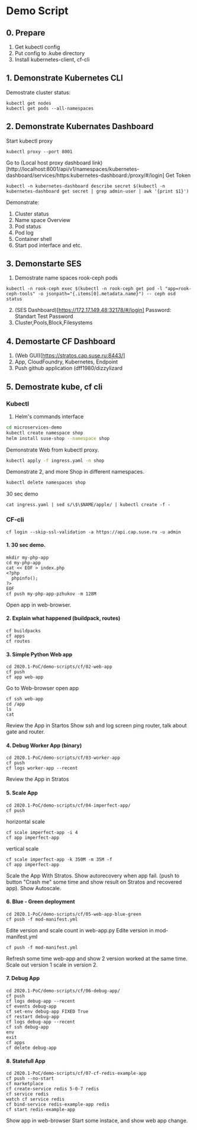 # Demo Script
## 0. Prepare

1. Get kubectl config
2. Put config to .kube directory
3. Install kubernetes-client, cf-cli

## 1. Demonstrate Kubernetes CLI
Demostrate cluster status:
```
kubectl get nodes
kubectl get pods --all-namespaces
```
## 2. Demonstrate Kubernates Dashboard
Start kubectl proxy
```
kubectl proxy --port 8001
```
Go to (Local host proxy dashboard link)[http://localhost:8001/api/v1/namespaces/kubernetes-dashboard/services/https:kubernetes-dashboard:/proxy/#/login]
Get Token
```
kubectl -n kubernetes-dashboard describe secret $(kubectl -n kubernetes-dashboard get secret | grep admin-user | awk '{print $1}')
```
Demonstrate:
1. Cluster status
2. Name space Overview
3. Pod status
4. Pod log
5. Container shell
6. Start pod interface and etc.

## 3. Demonstarte SES

1. Demostrate name spaces rook-ceph pods
```
kubectl -n rook-ceph exec $(kubectl -n rook-ceph get pod -l "app=rook-ceph-tools" -o jsonpath="{.items[0].metadata.name}") -- ceph osd status
```
2. (SES Dashboard)[https://172.17.149.48:32178/#/login] Password: Standart Test Password
3. Cluster,Pools,Block,Filesystems

## 4. Demostarte CF Dashboard
1. (Web GUI)[https://stratos.cap.suse.ru:8443/]
2. App, CloudFoundry, Kubernetes, Endpoint
3. Push github application (dff1980/dizzylizard

## 5. Demostrate kube, cf cli
### Kubectl
1. Helm's commands interface
```bash
cd microservices-demo
kubectl create namespace shop
helm install suse-shop --namespace shop
```
Demonstrate Web from kubectl proxy.
```bash
kubectl apply -f ingress.yaml -n shop
```
Demonstrate 2, and more Shop in different namespaces.
```bash
kubectl delete namespaces shop
```
30 sec demo
```
cat ingress.yaml | sed s/\$\$NAME/apple/ | kubectl create -f -
```
### CF-cli
```
cf login --skip-ssl-validation -a https://api.cap.suse.ru -u admin
```
#### 1. 30 sec demo.
```
mkdir my-php-app
cd my-php-app
cat << EOF > index.php
<?php
  phpinfo();
?> 
EOF
cf push my-php-app-pzhukov -m 128M
``` 
Open app in web-browser.
#### 2. Explain what happened (buildpack, routes)
```
cf buildpacks
cf apps
cf routes
```
#### 3. Simple Python Web app
```
cd 2020.1-PoC/demo-scripts/cf/02-web-app
cf push
cf app web-app
```
Go to Web-browser open app
```
cf ssh web-app
cd /app
ls
cat 
```
Review the App in Startos
Show ssh and log screen
ping router, talk about gate and router.
#### 4. Debug Worker App (binary)
```
cd 2020.1-PoC/demo-scripts/cf/03-worker-app
cf push
cf logs worker-app --recent 
```
Review the App in Stratos
#### 5. Scale App
```
cd 2020.1-PoC/demo-scripts/cf/04-imperfect-app/
cf push
```
horizontal scale
```
cf scale imperfect-app -i 4
cf app imperfect-app
```
vertical scale
```
cf scale imperfect-app -k 350M -m 35M -f
cf app imperfect-app
```
Scale the App With Stratos.
Show autorecovery when app fail. (push to button "Crash me" some time and show result on Stratos and recovered app).
Show Autoscale.
#### 6. Blue - Green deployment
```
cd 2020.1-PoC/demo-scripts/cf/05-web-app-blue-green
cf push -f mod-manifest.yml
```
Edite version and scale count in web-app.py
Edite version in mod-manifest.yml
```
cf push -f mod-manifest.yml
```
Refresh some time web-app and show 2 version worked at the same time.
Scale out version 1 scale in version 2.
#### 7. Debug App
```
cd 2020.1-PoC/demo-scripts/cf/06-debug-app/
cf push
cf logs debug-app --recent
cf events debug-app
cf set-env debug-app FIXED True
cf restart debug-app
cf logs debug-app --recent
cf ssh debug-app
env
exit
cf apps
cf delete debug-app
```
#### 8. Statefull App
```
cd 2020.1-PoC/demo-scripts/cf/07-cf-redis-example-app
cf push --no-start
cf marketplace
cf create-service redis 5-0-7 redis
cf service redis
watch cf service redis
cf bind-service redis-example-app redis
cf start redis-example-app
```
Show app in web-browser
Start some instace, and show web app change.

